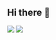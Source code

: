 ## Hi there 👋
<!--
**Huisun-Eom/Huisun-Eom** is a ✨ _special_ ✨ repository because its `README.md` (this file) appears on your GitHub profile.

Here are some ideas to get you started:

- 🔭 I’m currently working on ...
- 🌱 I’m currently learning ...
- 👯 I’m looking to collaborate on ...
- 🤔 I’m looking for help with ...
- 💬 Ask me about ...
- 📫 How to reach me: ...
- 😄 Pronouns: ...
- ⚡ Fun fact: ...
-->


<a href="https://blog.naver.com/uhs0210" target="_blank">
<img src="https://img.shields.io/badge/Blog-000?style=social&logo=naver&logoColor=03C75A"/></a>

<a href="https://www.instagram.com/sssun._.sssun?igsh=MXY1ZTBoemg4NW1mNA%3D%3D&utm_source=qr" target="_blank">
<img src="https://img.shields.io/badge/Instagram-000?style=social&logo=instagram&logoColor=E4405F"/></a>

